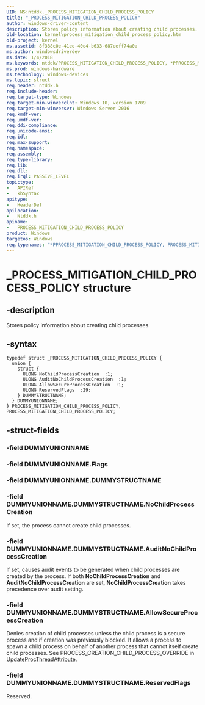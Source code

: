 ```yaml
---
UID: NS:ntddk._PROCESS_MITIGATION_CHILD_PROCESS_POLICY
title: "_PROCESS_MITIGATION_CHILD_PROCESS_POLICY"
author: windows-driver-content
description: Stores policy information about creating child processes.
old-location: kernel\process_mitigation_child_process_policy.htm
old-project: kernel
ms.assetid: 8f388c0e-41ee-40e4-b633-687eeff74a0a
ms.author: windowsdriverdev
ms.date: 1/4/2018
ms.keywords: ntddk/PROCESS_MITIGATION_CHILD_PROCESS_POLICY, *PPROCESS_MITIGATION_CHILD_PROCESS_POLICY, PROCESS_MITIGATION_CHILD_PROCESS_POLICY, PROCESS_MITIGATION_CHILD_PROCESS_POLICY structure [Kernel-Mode Driver Architecture], kernel.process_mitigation_child_process_policy, _PROCESS_MITIGATION_CHILD_PROCESS_POLICY
ms.prod: windows-hardware
ms.technology: windows-devices
ms.topic: struct
req.header: ntddk.h
req.include-header: 
req.target-type: Windows
req.target-min-winverclnt: Windows 10, version 1709
req.target-min-winversvr: Windows Server 2016
req.kmdf-ver: 
req.umdf-ver: 
req.ddi-compliance: 
req.unicode-ansi: 
req.idl: 
req.max-support: 
req.namespace: 
req.assembly: 
req.type-library: 
req.lib: 
req.dll: 
req.irql: PASSIVE_LEVEL
topictype:
-	APIRef
-	kbSyntax
apitype:
-	HeaderDef
apilocation:
-	Ntddk.h
apiname:
-	PROCESS_MITIGATION_CHILD_PROCESS_POLICY
product: Windows
targetos: Windows
req.typenames: "*PPROCESS_MITIGATION_CHILD_PROCESS_POLICY, PROCESS_MITIGATION_CHILD_PROCESS_POLICY"
---
```


# _PROCESS_MITIGATION_CHILD_PROCESS_POLICY structure


## -description


Stores policy information about creating child processes.


## -syntax


````
typedef struct _PROCESS_MITIGATION_CHILD_PROCESS_POLICY {
  union {
    struct {
      ULONG NoChildProcessCreation  :1;
      ULONG AuditNoChildProcessCreation  :1;
      ULONG AllowSecureProcessCreation  :1;
      ULONG ReservedFlags  :29;
    } DUMMYSTRUCTNAME;
  } DUMMYUNIONNAME;
} PROCESS_MITIGATION_CHILD_PROCESS_POLICY, PROCESS_MITIGATION_CHILD_PROCESS_POLICY;
````


## -struct-fields




### -field DUMMYUNIONNAME


### -field DUMMYUNIONNAME.Flags

 


### -field DUMMYUNIONNAME.DUMMYSTRUCTNAME


### -field DUMMYUNIONNAME.DUMMYSTRUCTNAME.NoChildProcessCreation

If set, the process cannot create child processes.


### -field DUMMYUNIONNAME.DUMMYSTRUCTNAME.AuditNoChildProcessCreation

If set, causes audit events to be generated when child processes are created by the process. If both <b>NoChildProcessCreation</b> and <b>AuditNoChildProcessCreation</b> are set, <b>NoChildProcessCreation</b> takes precedence over audit setting.


### -field DUMMYUNIONNAME.DUMMYSTRUCTNAME.AllowSecureProcessCreation

Denies creation of child processes unless the child process is a secure process and if creation was previously blocked. It allows a process to spawn a child process on behalf of another process that cannot itself create child processes. See PROCESS_CREATION_CHILD_PROCESS_OVERRIDE in <a href="https://msdn.microsoft.com/5fc3e04f-9b2a-440c-a9aa-d78d9b25b341">UpdateProcThreadAttribute</a>.


### -field DUMMYUNIONNAME.DUMMYSTRUCTNAME.ReservedFlags

Reserved.

